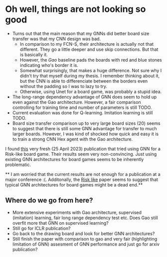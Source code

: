 # Oh well, things are not looking so good
* Turns out that the main reason that my GNNs did better board size transfer was that my CNN design was bad.
    + In comparison to my FCN-S, their architecture is actually not that different. They go a little deeper and use skip connections. But that is basically it.
    + However, the *Gao* baseline pads the boards with red and blue stones indicating who's border it is.
    + Somewhat surprisingly, that makes a huge difference. Not sure why I didn't try that myself during my thesis. I remember thinking about it, but the CNN is able to differenciate between the borders even without the padding so I was to lazy to try.
    + Otherwise, using Unet for a board game, was probably a stupid idea.
* The long-range dependency advantage of GNN does seem to hold up even against the Gao architecture. However, a fair comparison controlling for training time and number of parameters is still TODO.
* Current evaluation was done for Q-learning. Imitation learning is still TODO.
* Board size transfer comparison up to very large board sizes (20) seems to suggest that there is still some GNN advantage for transfer to much larger boards. However, I was kind of shocked how quick and easy it is to train a strong CNN Hex agent with the Gao architecture.


I found [this](https://ieeexplore.ieee.org/abstract/document/10108022) very fresh (25 April 2023) publication that tried using GNN for a Risk-like board game. Their results seem very non-convincing. Just using existing GNN architectures for board games seems to be inherently problematic.

** I am worried that the current results are not enough for a publication at a major conference :(. Additonally, the [Risk like](https://ieeexplore.ieee.org/abstract/document/10108022) paper seems to suggest that typical GNN architectures for board games might be a dead end.**

## Where do we go from here?
* More extensive experiments with Gao architecture, supervised (imitation) learning, fair long range dependency test etc. Does Gao still overfit more that GNN on supervised learning?
* Still go for ICLR publication?
* Go back to the drawing board and look for better GNN architectures?
* Still finish the paper with comparison to gao and very fair (highlighting limitation of GNN) assesment of GNN performance and just go for arxiv publication?

